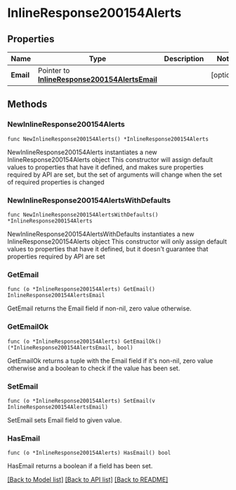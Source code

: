 # InlineResponse200154Alerts

## Properties

Name | Type | Description | Notes
------------ | ------------- | ------------- | -------------
**Email** | Pointer to [**InlineResponse200154AlertsEmail**](InlineResponse200154AlertsEmail.md) |  | [optional] 

## Methods

### NewInlineResponse200154Alerts

`func NewInlineResponse200154Alerts() *InlineResponse200154Alerts`

NewInlineResponse200154Alerts instantiates a new InlineResponse200154Alerts object
This constructor will assign default values to properties that have it defined,
and makes sure properties required by API are set, but the set of arguments
will change when the set of required properties is changed

### NewInlineResponse200154AlertsWithDefaults

`func NewInlineResponse200154AlertsWithDefaults() *InlineResponse200154Alerts`

NewInlineResponse200154AlertsWithDefaults instantiates a new InlineResponse200154Alerts object
This constructor will only assign default values to properties that have it defined,
but it doesn't guarantee that properties required by API are set

### GetEmail

`func (o *InlineResponse200154Alerts) GetEmail() InlineResponse200154AlertsEmail`

GetEmail returns the Email field if non-nil, zero value otherwise.

### GetEmailOk

`func (o *InlineResponse200154Alerts) GetEmailOk() (*InlineResponse200154AlertsEmail, bool)`

GetEmailOk returns a tuple with the Email field if it's non-nil, zero value otherwise
and a boolean to check if the value has been set.

### SetEmail

`func (o *InlineResponse200154Alerts) SetEmail(v InlineResponse200154AlertsEmail)`

SetEmail sets Email field to given value.

### HasEmail

`func (o *InlineResponse200154Alerts) HasEmail() bool`

HasEmail returns a boolean if a field has been set.


[[Back to Model list]](../README.md#documentation-for-models) [[Back to API list]](../README.md#documentation-for-api-endpoints) [[Back to README]](../README.md)


